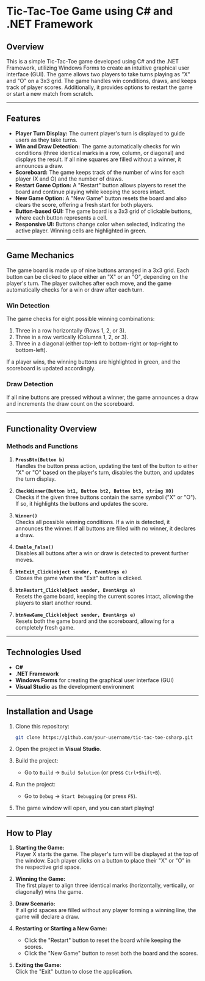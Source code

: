 
# Tic-Tac-Toe Game using C# and .NET Framework

## **Overview**

This is a simple Tic-Tac-Toe game developed using C# and the .NET Framework, utilizing Windows Forms to create an intuitive graphical user interface (GUI). The game allows two players to take turns playing as "X" and "O" on a 3x3 grid. The game handles win conditions, draws, and keeps track of player scores. Additionally, it provides options to restart the game or start a new match from scratch.

---

## **Features**

- **Player Turn Display:** The current player's turn is displayed to guide users as they take turns.
- **Win and Draw Detection:** The game automatically checks for win conditions (three identical marks in a row, column, or diagonal) and displays the result. If all nine squares are filled without a winner, it announces a draw.
- **Scoreboard:** The game keeps track of the number of wins for each player (X and O) and the number of draws.
- **Restart Game Option:** A "Restart" button allows players to reset the board and continue playing while keeping the scores intact.
- **New Game Option:** A "New Game" button resets the board and also clears the score, offering a fresh start for both players.
- **Button-based GUI:** The game board is a 3x3 grid of clickable buttons, where each button represents a cell.
- **Responsive UI:** Buttons change color when selected, indicating the active player. Winning cells are highlighted in green.

---

## **Game Mechanics**

The game board is made up of nine buttons arranged in a 3x3 grid. Each button can be clicked to place either an "X" or an "O", depending on the player's turn. The player switches after each move, and the game automatically checks for a win or draw after each turn.

### **Win Detection**

The game checks for eight possible winning combinations:
1. Three in a row horizontally (Rows 1, 2, or 3).
2. Three in a row vertically (Columns 1, 2, or 3).
3. Three in a diagonal (either top-left to bottom-right or top-right to bottom-left).

If a player wins, the winning buttons are highlighted in green, and the scoreboard is updated accordingly.

### **Draw Detection**

If all nine buttons are pressed without a winner, the game announces a draw and increments the draw count on the scoreboard.

---

## **Functionality Overview**

### **Methods and Functions**

1. **`PressBtn(Button b)`**  
   Handles the button press action, updating the text of the button to either "X" or "O" based on the player's turn, disables the button, and updates the turn display.

2. **`CheckWinner(Button bt1, Button bt2, Button bt3, string XO)`**  
   Checks if the given three buttons contain the same symbol ("X" or "O"). If so, it highlights the buttons and updates the score.

3. **`Winner()`**  
   Checks all possible winning conditions. If a win is detected, it announces the winner. If all buttons are filled with no winner, it declares a draw.

4. **`Enable_False()`**  
   Disables all buttons after a win or draw is detected to prevent further moves.

5. **`btnExit_Click(object sender, EventArgs e)`**  
   Closes the game when the "Exit" button is clicked.

6. **`btnRestart_Click(object sender, EventArgs e)`**  
   Resets the game board, keeping the current scores intact, allowing the players to start another round.

7. **`btnNewGame_Click(object sender, EventArgs e)`**  
   Resets both the game board and the scoreboard, allowing for a completely fresh game.

---

## **Technologies Used**

- **C#**
- **.NET Framework**
- **Windows Forms** for creating the graphical user interface (GUI)
- **Visual Studio** as the development environment

---

## **Installation and Usage**

1. Clone this repository:
   ```bash
   git clone https://github.com/your-username/tic-tac-toe-csharp.git
   ```

2. Open the project in **Visual Studio**.

3. Build the project:
   - Go to `Build` -> `Build Solution` (or press `Ctrl+Shift+B`).

4. Run the project:
   - Go to `Debug` -> `Start Debugging` (or press `F5`).

5. The game window will open, and you can start playing!

---

## **How to Play**

1. **Starting the Game:**  
   Player X starts the game. The player's turn will be displayed at the top of the window. Each player clicks on a button to place their "X" or "O" in the respective grid space.

2. **Winning the Game:**  
   The first player to align three identical marks (horizontally, vertically, or diagonally) wins the game.

3. **Draw Scenario:**  
   If all grid spaces are filled without any player forming a winning line, the game will declare a draw.

4. **Restarting or Starting a New Game:**  
   - Click the "Restart" button to reset the board while keeping the scores.
   - Click the "New Game" button to reset both the board and the scores.

5. **Exiting the Game:**  
   Click the "Exit" button to close the application.
